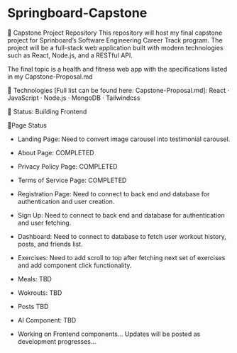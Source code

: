 # Springboard-Capstone

🧠 Capstone Project Repository
This repository will host my final capstone project for Sprinboard’s Software Engineering Career Track program. The project will be a full-stack web application built with modern technologies such as React, Node.js, and a RESTful API.

The final topic is a health and fitness web app with the specifications listed in my Capstone-Proposal.md

🔨 Technologies [Full list can be found here: Capstone-Proposal.md]: React · JavaScript · Node.js · MongoDB · Tailwindcss

📅 Status: Building Frontend

📌Page Status

- Landing Page: Need to convert image carousel into testimonial carousel.
- About Page: COMPLETED
- Privacy Policy Page: COMPLETED
- Terms of Service Page: COMPLETED
- Registration Page: Need to connect to back end and database for authentication and user creation.
- Sign Up: Need to connect to back end and database for authentication and user fetching.
- Dashboard: Need to connect to database to fetch user workout history, posts, and friends list.
- Exercises: Need to add scroll to top after fetching next set of exercises and add component click functionality.
- Meals: TBD
- Wokrouts: TBD
- Posts TBD
- AI Component: TBD

- Working on Frontend components...
  Updates will be posted as development progresses...

